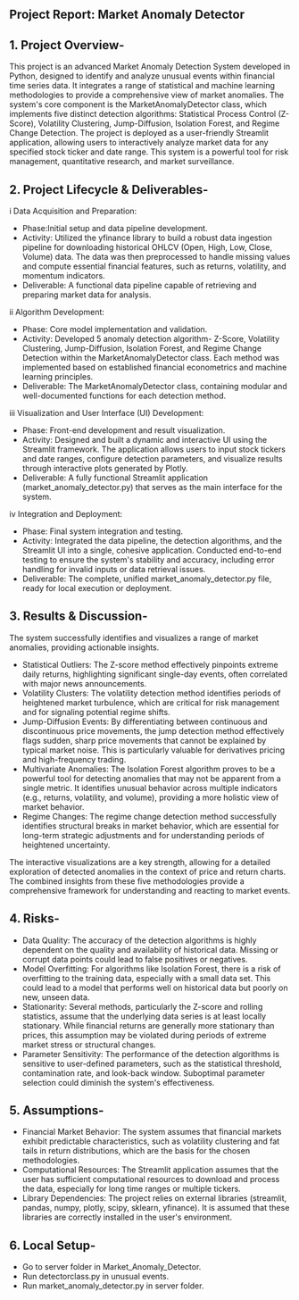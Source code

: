 ## Project Report: Market Anomaly Detector

## 1. Project Overview-
This project is an advanced Market Anomaly Detection System developed in Python, designed to identify and analyze unusual events within financial time series data. It integrates a range of statistical and machine learning methodologies to provide a comprehensive view of market anomalies. The system's core component is the MarketAnomalyDetector class, which implements five distinct detection algorithms: Statistical Process Control (Z-Score), Volatility Clustering, Jump-Diffusion, Isolation Forest, and Regime Change Detection. The project is deployed as a user-friendly Streamlit application, allowing users to interactively analyze market data for any specified stock ticker and date range. This system is a powerful tool for risk management, quantitative research, and market surveillance.

## 2. Project Lifecycle & Deliverables-
i Data Acquisition and Preparation:
- Phase:Initial setup and data pipeline development.
- Activity: Utilized the yfinance library to build a robust data ingestion pipeline for downloading historical OHLCV (Open, High, Low, Close, Volume) data. The data was then preprocessed to handle missing values and compute essential financial features, such as returns, volatility, and momentum indicators.
- Deliverable: A functional data pipeline capable of retrieving and preparing market data for analysis.

ii Algorithm Development:
- Phase: Core model implementation and validation.
- Activity: Developed 5 anomaly detection algorithm- Z-Score, Volatility Clustering, Jump-Diffusion, Isolation Forest, and Regime Change Detection 
within the MarketAnomalyDetector class. Each method was implemented based on established financial econometrics and machine learning principles.
- Deliverable: The MarketAnomalyDetector class, containing modular and well-documented functions for each detection method.

iii Visualization and User Interface (UI) Development:
- Phase: Front-end development and result visualization.
- Activity: Designed and built a dynamic and interactive UI using the Streamlit framework. The application allows users to input stock tickers and date ranges, configure detection parameters, and visualize results through interactive plots generated by Plotly.
- Deliverable: A fully functional Streamlit application (market_anomaly_detector.py) that serves as the main interface for the system.

iv Integration and Deployment:
- Phase: Final system integration and testing.
- Activity: Integrated the data pipeline, the detection algorithms, and the Streamlit UI into a single, cohesive application. Conducted end-to-end testing to ensure the system's stability and accuracy, including error handling for invalid inputs or data retrieval issues.
- Deliverable: The complete, unified market_anomaly_detector.py file, ready for local execution or deployment.

## 3. Results & Discussion-
The system successfully identifies and visualizes a range of market anomalies, providing actionable insights.

- Statistical Outliers: The Z-score method effectively pinpoints extreme daily returns, highlighting significant single-day events, often correlated with major news announcements.
- Volatility Clusters: The volatility detection method identifies periods of heightened market turbulence, which are critical for risk management and for signaling potential regime shifts.
- Jump-Diffusion Events: By differentiating between continuous and discontinuous price movements, the jump detection method effectively flags sudden, sharp price movements that cannot be explained by typical market noise. This is particularly valuable for derivatives pricing and high-frequency trading.
- Multivariate Anomalies: The Isolation Forest algorithm proves to be a powerful tool for detecting anomalies that may not be apparent from a single metric. It identifies unusual behavior across multiple indicators (e.g., returns, volatility, and volume), providing a more holistic view of market behavior.
- Regime Changes: The regime change detection method successfully identifies structural breaks in market behavior, which are essential for long-term strategic adjustments and for understanding periods of heightened uncertainty.

The interactive visualizations are a key strength, allowing for a detailed exploration of detected anomalies in the context of price and return charts. The combined insights from these five methodologies provide a comprehensive framework for understanding and reacting to market events.

## 4. Risks-
- Data Quality: The accuracy of the detection algorithms is highly dependent on the quality and availability of historical data. Missing or corrupt data points could lead to false positives or negatives.
- Model Overfitting: For algorithms like Isolation Forest, there is a risk of overfitting to the training data, especially with a small data set. This could lead to a model that performs well on historical data but poorly on new, unseen data.
- Stationarity: Several methods, particularly the Z-score and rolling statistics, assume that the underlying data series is at least locally stationary. While financial returns are generally more stationary than prices, this assumption may be violated during periods of extreme market stress or structural changes.
- Parameter Sensitivity: The performance of the detection algorithms is sensitive to user-defined parameters, such as the statistical threshold, contamination rate, and look-back window. Suboptimal parameter selection could diminish the system's effectiveness.

## 5. Assumptions-
- Financial Market Behavior: The system assumes that financial markets exhibit predictable characteristics, such as volatility clustering and fat tails in return distributions, which are the basis for the chosen methodologies.
- Computational Resources: The Streamlit application assumes that the user has sufficient computational resources to download and process the data, especially for long time ranges or multiple tickers.
- Library Dependencies: The project relies on external libraries (streamlit, pandas, numpy, plotly, scipy, sklearn, yfinance). It is assumed that these libraries are correctly installed in the user's environment.

## 6. Local Setup-
- Go to server folder in Market_Anomaly_Detector.
- Run detectorclass.py in unusual events.
- Run market_anomaly_detector.py in server folder.